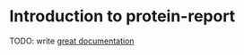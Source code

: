 # Introduction to protein-report

TODO: write [great documentation](http://jacobian.org/writing/what-to-write/)

